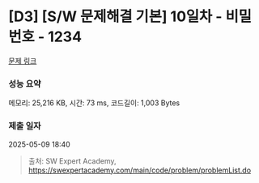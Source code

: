 # [D3] [S/W 문제해결 기본] 10일차 - 비밀번호 - 1234 

[문제 링크](https://swexpertacademy.com/main/code/problem/problemDetail.do?contestProbId=AV14_DEKAJcCFAYD) 

### 성능 요약

메모리: 25,216 KB, 시간: 73 ms, 코드길이: 1,003 Bytes

### 제출 일자

2025-05-09 18:40



> 출처: SW Expert Academy, https://swexpertacademy.com/main/code/problem/problemList.do